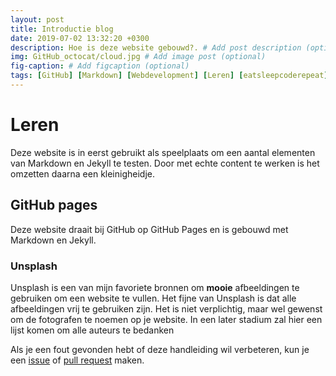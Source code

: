 ```yaml
---
layout: post
title: Introductie blog
date: 2019-07-02 13:32:20 +0300
description: Hoe is deze website gebouwd?. # Add post description (optional)
img: GitHub_octocat/cloud.jpg # Add image post (optional)
fig-caption: # Add figcaption (optional)
tags: [GitHub] [Markdown] [Webdevelopment] [Leren] [eatsleepcoderepeat]
---
```


# Leren #
Deze website is in eerst gebruikt als speelplaats om een aantal elementen van Markdown en Jekyll te testen. Door met echte content te werken is het omzetten daarna een kleinigheidje.

## GitHub pages ##
Deze website draait bij GitHub op GitHub Pages en is gebouwd met Markdown en Jekyll.

### Unsplash ###
Unsplash is een van mijn favoriete bronnen om __mooie__ afbeeldingen te gebruiken om een website te vullen. Het fijne van Unsplash is dat alle afbeeldingen vrij te gebruiken zijn. Het is niet verplichtig, maar wel gewenst om de fotografen te noemen op je website. In een later stadium zal hier een lijst komen om alle auteurs te bedanken



Als je een fout gevonden hebt of deze handleiding wil verbeteren, kun je een [issue](https://github.com/moorlag/moorlag.github.io/issues/new) of [pull request](https://github.com/moorlag/moorlag.github.io/compare) maken.
